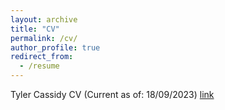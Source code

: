 ```yaml
---
layout: archive
title: "CV"
permalink: /cv/
author_profile: true
redirect_from:
  - /resume
---
```

Tyler Cassidy CV (Current as of: 18/09/2023) [link](https://ttcassid.github.io/files/CV/Tyler_Cassidy_CV.pdf)